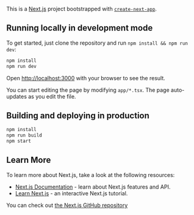 This is a [Next.js](https://nextjs.org) project bootstrapped with [`create-next-app`](https://nextjs.org/docs/app/api-reference/cli/create-next-app).

## Running locally in development mode

To get started, just clone the repository and run `npm install && npm run dev`:

```bash
npm install
npm run dev
```

Open [http://localhost:3000](http://localhost:3000) with your browser to see the result.

You can start editing the page by modifying `app/*.tsx`. The page auto-updates as you edit the file.

## Building and deploying in production

```bash
npm install
npm run build
npm start
```

## Learn More

To learn more about Next.js, take a look at the following resources:

- [Next.js Documentation](https://nextjs.org/docs) - learn about Next.js features and API.
- [Learn Next.js](https://nextjs.org/learn) - an interactive Next.js tutorial.

You can check out [the Next.js GitHub repository](https://github.com/vercel/next.js)